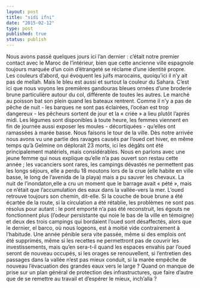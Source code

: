 ```yaml
---
layout: post
title: "sidi ifni"
date: "2015-02-12"
type: post
published: true
status: publish
---
```


Nous avons passé quelques jours ici l’an dernier : c’était notre premier contact avec le Maroc de l’intérieur, bien que cette ancienne ville espagnole toujours marquée d’un coin d’étrangeté se réclame d’une identité propre. Les couleurs d’abord, qui évoquent les juifs marocains, quoiqu’ici il n’y ait pas de mellah. Mais le bleu est aussi et surtout la couleur du Sahara. C’est ici que nous voyons les premières gandouras bleues ornées d’une broderie brune particulière autour du col, différente de toutes les autres. Le marché au poisson bat son plein quand les bateaux rentrent. Comme il n’y a pas de pêche de nuit - les barques ne sont pas éclairées, l’océan est trop dangereux - les pêcheurs sortent de jour et la « criée » a lieu plutôt l’après midi. Les légumes sont disponibles à toute heure, les femmes viennent en fin de journée aussi exposer les moules - décortiquées - qu’elles ont ramassées à marée basse. Nous faisons le tour de la ville. Dès notre arrivée nous avons vu une partie des ravages causés par l’oued cet hiver, en même temps qu’à Gelmine on déplorait 23 morts, ici les dégâts ont été principalement matériels, mais considérables. Nous en parlons avec une jeune femme qui nous explique qu’elle n’a pas ouvert son restau cette année ; les vacanciers sont rares, les campings dévastés ne permettent pas les longs séjours, elle a perdu 18 moutons lors de la crue (elle habite en ville basse, le long de l’avenida de la playa) mais a pu sauver les chevaux. La nuit de l’inondaton,elle a cru un moment que le barrage avait « pété », mais ce n’était que l’accumulation des eaux dans la vallée-vers la mer. L’oued retrouve toujours son chemin, dit-elle. Si la couche de boue brune a été écartée de la route, si la circulation a été rétablie, les problèmes ne sont pas résolus pour autant : le pont emporté n‘a pas été reconstruit, les égouts ne fonctionnent plus (l’odeur persistante qui noie le bas de la ville en témoigne) et deux des trois campings qui bordaient l’oued sont désaffectés, alors que le dernier, el barco, où nous logeons, est à moitié vide contrairement à l’habitude. Une année pénible sera vite passée, même si des emplois ont été supprimés, même si les recettes ne permettront pas de couvrir les investissements, mais qu’en sera-t-il quand les espaces envahis par l’oued seront de nouveau occupés, si les orages se renouvellent, si l’entretien des passages dans la vallée n’est pas mieux conduit, si la marée empêche de nouveau l’évacuation des grandes eaux vers le large ? Quand on manque de prise sur un plan général de protection des infrastructures, que faire d’autre que de se remettre au travail et d’espérer le mieux, inch’alla ?
